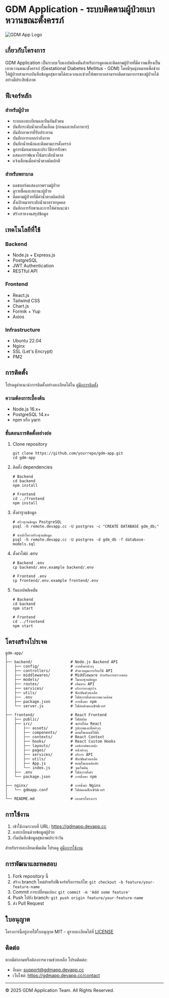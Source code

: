 # GDM Application - ระบบติดตามผู้ป่วยเบาหวานขณะตั้งครรภ์

![GDM App Logo](./frontend/public/logo192.png)

## เกี่ยวกับโครงการ

GDM Application เป็นระบบเว็บแอปพลิเคชันสำหรับการดูแลและติดตามผู้ป่วยที่มีความเสี่ยงเป็นเบาหวานขณะตั้งครรภ์ (Gestational Diabetes Mellitus - GDM) โดยมีจุดมุ่งหมายเพื่อช่วยให้ผู้ป่วยสามารถบันทึกข้อมูลสุขภาพได้สะดวกและช่วยให้พยาบาลสามารถติดตามอาการของผู้ป่วยได้อย่างมีประสิทธิภาพ

## ฟีเจอร์หลัก

### สำหรับผู้ป่วย
- ระบบลงทะเบียนและยืนยันตัวตน
- บันทึกระดับน้ำตาลในเลือด (ก่อนและหลังอาหาร)
- บันทึกอาหารที่รับประทาน
- บันทึกการออกกำลังกาย
- บันทึกน้ำหนักและติดตามการตั้งครรภ์
- ดูการนัดหมายและประวัติการรักษา
- แสดงกราฟแนวโน้มระดับน้ำตาล
- แจ้งเตือนเมื่อค่าน้ำตาลผิดปกติ

### สำหรับพยาบาล
- แดชบอร์ดแสดงภาพรวมผู้ป่วย
- ดูรายชื่อและสถานะผู้ป่วย
- ติดตามผู้ป่วยที่มีค่าน้ำตาลผิดปกติ
- ตั้งเป้าหมายระดับน้ำตาลรายบุคคล
- บันทึกการรักษาและการให้คำแนะนำ
- สร้างรายงานสรุปข้อมูล

## เทคโนโลยีที่ใช้

### Backend
- Node.js + Express.js
- PostgreSQL
- JWT Authentication
- RESTful API

### Frontend
- React.js
- Tailwind CSS
- Chart.js
- Formik + Yup
- Axios

### Infrastructure
- Ubuntu 22.04
- Nginx
- SSL (Let's Encrypt)
- PM2

## การติดตั้ง

โปรดดูคำแนะนำการติดตั้งอย่างละเอียดได้ใน [คู่มือการติดตั้ง](./docs/installation.md)

### ความต้องการเบื้องต้น
- Node.js 16.x+
- PostgreSQL 14.x+
- npm หรือ yarn

### ขั้นตอนการติดตั้งอย่างย่อ

1. Clone repository
   ```
   git clone https://github.com/yourrepo/gdm-app.git
   cd gdm-app
   ```

2. ติดตั้ง dependencies
   ```
   # Backend
   cd backend
   npm install

   # Frontend
   cd ../frontend
   npm install
   ```

3. ตั้งค่าฐานข้อมูล
   ```
   # สร้างฐานข้อมูล PostgreSQL
   psql -h remote.devapp.cc -U postgres -c "CREATE DATABASE gdm_db;"
   
   # นำเข้าโครงสร้างฐานข้อมูล
   psql -h remote.devapp.cc -U postgres -d gdm_db -f database-models.sql
   ```

4. ตั้งค่าไฟล์ .env
   ```
   # Backend .env
   cp backend/.env.example backend/.env
   
   # Frontend .env
   cp frontend/.env.example frontend/.env
   ```

5. รันแอปพลิเคชัน
   ```
   # Backend
   cd backend
   npm start
   
   # Frontend
   cd ../frontend
   npm start
   ```

## โครงสร้างโปรเจค

```
gdm-app/
│
├── backend/                 # Node.js Backend API
│   ├── config/              # การตั้งค่าต่างๆ 
│   ├── controllers/         # ตัวควบคุมการเรียกใช้ API
│   ├── middlewares/         # Middleware สำหรับการตรวจสอบ
│   ├── models/              # โมเดลฐานข้อมูล
│   ├── routes/              # เส้นทาง API
│   ├── services/            # บริการทางธุรกิจ
│   ├── utils/               # ฟังก์ชันช่วยเหลือ
│   ├── .env                 # ไฟล์การตั้งค่าสภาพแวดล้อม
│   ├── package.json         # การพึ่งพา npm
│   └── server.js            # ไฟล์หลักของเซิร์ฟเวอร์
│
├── frontend/                # React Frontend
│   ├── public/              # ไฟล์สถิต
│   ├── src/                 # ซอร์สโค้ด React
│   │   ├── assets/          # รูปภาพและสื่อต่างๆ
│   │   ├── components/      # คอมโพเนนต์ใช้ซ้ำ
│   │   ├── contexts/        # React Context
│   │   ├── hooks/           # React Custom Hooks
│   │   ├── layouts/         # เลย์เอาต์ของหน้า
│   │   ├── pages/           # หน้าต่างๆ
│   │   ├── services/        # บริการ API
│   │   ├── utils/           # ฟังก์ชันช่วยเหลือ
│   │   ├── App.js           # คอมโพเนนต์หลัก
│   │   └── index.js         # จุดเริ่มต้น
│   ├── .env                 # ไฟล์การตั้งค่า
│   └── package.json         # การพึ่งพา npm
│
├── nginx/                   # การตั้งค่า Nginx
│   └── gdmapp.conf          # ไฟล์คอนฟิกเซิร์ฟเวอร์
│
└── README.md                # เอกสารโครงการ
```

## การใช้งาน

1. เข้าใช้งานระบบที่ URL: https://gdmapp.devapp.cc
2. ลงทะเบียนด้วยข้อมูลผู้ป่วย
3. เริ่มบันทึกข้อมูลสุขภาพประจำวัน

สำหรับรายละเอียดเพิ่มเติม โปรดดู [คู่มือการใช้งาน](./docs/user-manual.md)

## การพัฒนาและทดสอบ

1. Fork repository นี้
2. สร้าง branch ใหม่สำหรับฟีเจอร์หรือการแก้ไข: `git checkout -b feature/your-feature-name`
3. Commit การเปลี่ยนแปลง: `git commit -m 'Add some feature'`
4. Push ไปยัง branch: `git push origin feature/your-feature-name`
5. ส่ง Pull Request

## ใบอนุญาต

โครงการนี้อยู่ภายใต้ใบอนุญาต MIT - ดูรายละเอียดได้ที่ [LICENSE](LICENSE)

## ติดต่อ

หากมีคำถามหรือต้องการความช่วยเหลือ โปรดติดต่อ:
- อีเมล: support@gdmapp.devapp.cc
- เว็บไซต์: https://gdmapp.devapp.cc/contact

---
© 2025 GDM Application Team. All Rights Reserved.